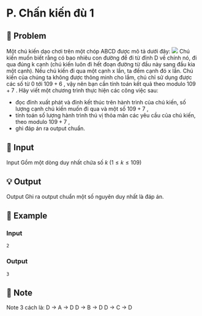# P. Chấn kiến đù 1

## 📖 Problem

Một chú kiến dạo chơi trên một chóp ABCD được mô tả dưới đây:
![](https://espresso.codeforces.com/889949c600a867a4527e70c8ce873aceff56210b.png)
Chú kiến muốn biết rằng có bao nhiêu con đường để đi từ đỉnh D về chính nó, đi qua đúng k cạnh (chú kiến luôn đi hết đoạn đường từ đầu này sang đầu kia một cạnh). Nếu chú kiến đi qua một cạnh x lần, ta đếm cạnh đó x lần.
Chú kiến của chúng ta không được thông minh cho lắm, chú chỉ sử dụng được các số từ 0 tới
$109+ 6$
, vậy nên bạn cần tính toán kết quả theo modulo
$109+ 7$
.
Hãy viết một chương trình thực hiện các công việc sau:
* đọc đỉnh xuất phát và đỉnh kết thúc trên hành trình của chú kiến, số lượng cạnh chú kiến muốn đi qua và một số
$109+ 7$
,
* tính toán số lượng hành trình thú vị thỏa mãn các yêu cầu của chú kiến, theo modulo
$109+ 7$
,
* ghi đáp án ra output chuẩn.


## 🧩 Input

Input
Gồm một dòng duy nhất chứa số
$k$
$(1 ≤k≤ 109)$


## 💡 Output

Output
Ghi ra output chuẩn một số nguyên duy nhất là đáp án.


## 🧠 Example

### Input

```text
2
```

### Output

```text
3
```



## 📝 Note

Note
3 cách là:
D -> A -> D
D -> B -> D
D -> C -> D

